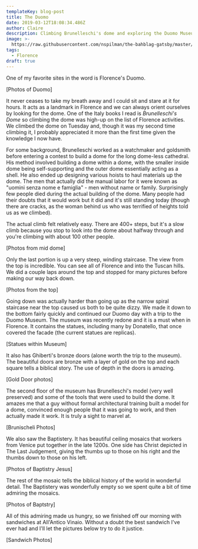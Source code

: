 ```yaml
---
templateKey: blog-post
title: The Duomo
date: 2019-03-12T18:08:34.486Z
author: Claire
description: Climbing Brunelleschi's dome and exploring the Duomo Museum.
image: >-
  https://raw.githubusercontent.com/nspilman/the-bahblag-gatsby/master/static/img/london3Westminster.jpg
tags:
  - Florence
draft: true
---
```

One of my favorite sites in the word is Florence's Duomo. 

[Photos of Duomo]

It never ceases to take my breath away and I could sit and stare at it for hours.  It acts as a landmark in Florence and we can always orient ourselves by looking for the dome.  One of the Italy books I read is _Brunelleschi's Dome_ so climbing the dome was high-up on the list of Florence activities.  We climbed the dome on Tuesday and, though it was my second time climbing it, I probably appreciated it more than the first time given the knowledge I now have.  

For some background, Brunelleschi worked as a watchmaker and goldsmith before entering a contest to build a dome for the long dome-less cathedral.  His method involved building a dome within a dome, with the smaller inside dome being self-supporting and the outer dome essentially acting as a shell.  He also ended up designing various hoists to haul materials up the dome.  The men that actually did the manual labor for it were known as "uomini senza nome e famiglia" - men without name or family.  Surprisingly few people died during the actual building of the dome.  Many people had their doubts that it would work but it did and it's still standing today (though there are cracks, as the woman behind us who was terrified of heights told us as we climbed).

The actual climb felt relatively easy.  There are 400+ steps, but it's a slow climb because you stop to look into the dome about halfway through and you're climbing with about 100 other people. 

[Photos from mid dome]

Only the last portion is up a very steep, winding staircase.  The view from the top is incredible.  You can see all of Florence and into the Tuscan hills.  We did a couple laps around the top and stopped for many pictures before making our way back down.

[Photos from the top]

Going down was actually harder than going up as the narrow spiral staircase near the top caused us both to be quite dizzy.  We made it down to the bottom fairly quickly and continued our Duomo day with a trip to the Duomo Museum.  The museum was recently redone and it is a must when in Florence.  It contains the statues, including many by Donatello, that once covered the facade (the current statues are replicas).

[Statues within Museum]

It also has Ghiberti's bronze doors (alone worth the trip to the museum).  The beautiful doors are bronze with a layer of gold on the top and each square tells a biblical story.  The use of depth in the doors is amazing.  

[Gold Door photos]

The second floor of the museum has Brunelleschi's model (very well preserved) and some of the tools that were used to build the dome.  It amazes me that a guy without formal architectural training built a model for a dome, convinced enough people that it was going to work, and then actually made it work.  It is truly a sight to marvel at.

[Brunischeli Photos]


We also saw the Baptistery.  It has beautiful ceiling mosaics that workers from Venice put together in the late 1200s.  One side has Christ depicted in The Last Judgement, giving the thumbs up to those on his right and the thumbs down to those on his left.

[Photos of Baptistry Jesus]

The rest of the mosaic tells the biblical history of the world in wonderful detail.  The Baptistery was wonderfully empty so we spent quite a bit of time admiring the mosaics.

[Photos of Baptstry]

All of this admiring made us hungry, so we finished off our morning with sandwiches at All'Antico Vinaio.  Without a doubt the best sandwich I've ever had and I'll let the pictures below try to do it justice.

[Sandwich Photos]
